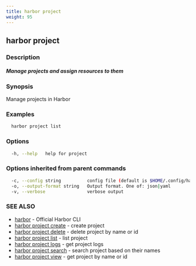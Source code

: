 ```yaml
---
title: harbor project
weight: 95
---
```

## harbor project

### Description

##### Manage projects and assign resources to them

### Synopsis

Manage projects in Harbor

### Examples

```sh
  harbor project list
```

### Options

```sh
  -h, --help   help for project
```

### Options inherited from parent commands

```sh
  -c, --config string          config file (default is $HOME/.config/harbor-cli/config.yaml)
  -o, --output-format string   Output format. One of: json|yaml
  -v, --verbose                verbose output
```

### SEE ALSO

* [harbor](harbor.md)	 - Official Harbor CLI
* [harbor project create](harbor-project-create.md)	 - create project
* [harbor project delete](harbor-project-delete.md)	 - delete project by name or id
* [harbor project list](harbor-project-list.md)	 - list project
* [harbor project logs](harbor-project-logs.md)	 - get project logs
* [harbor project search](harbor-project-search.md)	 - search project based on their names
* [harbor project view](harbor-project-view.md)	 - get project by name or id

